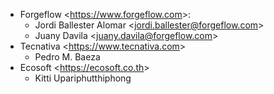 - Forgeflow \<<https://www.forgeflow.com>\>:
  - Jordi Ballester Alomar \<<jordi.ballester@forgeflow.com>\>
  - Juany Davila \<<juany.davila@forgeflow.com>\>
- Tecnativa \<<https://www.tecnativa.com>\>
  - Pedro M. Baeza
- Ecosoft \<<https://ecosoft.co.th>\>
  - Kitti Upariphutthiphong
